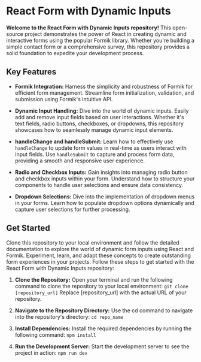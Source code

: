 # React Form with Dynamic Inputs

**Welcome to the React Form with Dynamic Inputs repository!** This open-source project demonstrates the power of React in creating dynamic and interactive forms using the popular Formik library. Whether you're building a simple contact form or a comprehensive survey, this repository provides a solid foundation to expedite your development process.

## Key Features

- **Formik Integration:** Harness the simplicity and robustness of Formik for efficient form management. Streamline form initialization, validation, and submission using Formik's intuitive API.

- **Dynamic Input Handling:** Dive into the world of dynamic inputs. Easily add and remove input fields based on user interactions. Whether it's text fields, radio buttons, checkboxes, or dropdowns, this repository showcases how to seamlessly manage dynamic input elements.

- **handleChange and handleSubmit:** Learn how to effectively use `handleChange` to update form values in real-time as users interact with input fields. Use `handleSubmit` to capture and process form data, providing a smooth and responsive user experience.

- **Radio and Checkbox Inputs:** Gain insights into managing radio button and checkbox inputs within your form. Understand how to structure your components to handle user selections and ensure data consistency.

- **Dropdown Selections:** Dive into the implementation of dropdown menus in your forms. Learn how to populate dropdown options dynamically and capture user selections for further processing.

## Get Started

Clone this repository to your local environment and follow the detailed documentation to explore the world of dynamic form inputs using React and Formik. Experiment, learn, and adapt these concepts to create outstanding form experiences in your projects.
Follow these steps to get started with the React Form with Dynamic Inputs repository:

1. **Clone the Repository:** Open your terminal and run the following command to clone the repository to your local environment:
   `git clone [repository_url]` Replace [repository_url] with the actual URL of your repository.

2. **Navigate to the Repository Directory:** Use the cd command to navigate into the repository's directory:
   `cd repo_name`

3. **Install Dependencies:** Install the required dependencies by running the following command:
   `npm install`

4. **Run the Development Server:** Start the development server to see the project in action:
   `npm run dev`
